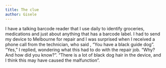 ```yaml
---
title: The clue
author: Gisele
---
```


I have a talking barcode reader that I use daily to identify groceries, medications and just about anything that has a barcode label. I had to send my device to Melbourne for repair and I was surprised when I received a phone call from the technician, who said , “You have a black guide dog”. “Yes,” I replied, wondering what this had to do with the repair job. “Why? And how did you know?”. “There is a lot of black dog hair in the device, and I think this may have caused the malfunction”.
